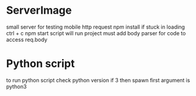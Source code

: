 # ServerImage
small server for testing mobile http request
npm install if stuck in loading ctrl + c 
npm start script will run project
must add body parser for code to access req.body

# Python script
to run python script
check python version if 3 then spawn first argument is python3

